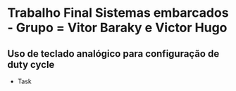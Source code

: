 # Trabalho Final Sistemas embarcados - Grupo = Vitor Baraky e Victor Hugo

## Uso de teclado analógico para configuração de duty cycle

- Task

